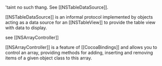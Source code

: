'taint no such thang. See [[NSTableDataSource]].

[[NSTableDataSource]] is an informal protocol implemented by objects acting as a data source for an [[NSTableView]] to provide the table view with data to display.

see [[NSArrayController]]

[[NSArrayController]] is a feature of [[CocoaBindings]] and allows you to control an array, providing methods for adding, inserting and removing items of a given object class to this array.